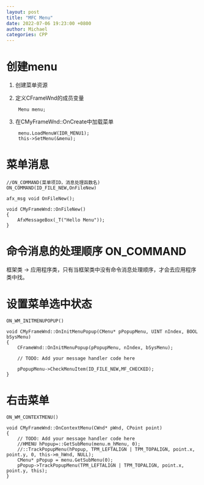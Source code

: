 ```yaml
---
layout: post
title: "MFC Menu"
date: 2022-07-06 19:23:00 +0800
author: Michael
categories: CPP
---
```


# 创建menu
1. 创建菜单资源
2. 定义CFrameWnd的成员变量

		Menu menu;
3. 在CMyFrameWnd::OnCreate中加载菜单

		menu.LoadMenuW(IDR_MENU1);
		this->SetMenu(&menu);

# 菜单消息
	//ON_COMMAND(菜单项ID，消息处理函数名)
	ON_COMMAND(ID_FILE_NEW,OnFileNew)

	afx_msg void OnFileNew();

	void CMyFrameWnd::OnFileNew()
	{
		AfxMessageBox(_T("Hello Menu"));
	}

# 命令消息的处理顺序 ON_COMMAND
框架类 -> 应用程序类，只有当框架类中没有命令消息处理顺序，才会去应用程序类中找。

# 设置菜单选中状态
	ON_WM_INITMENUPOPUP()

	void CMyFrameWnd::OnInitMenuPopup(CMenu* pPopupMenu, UINT nIndex, BOOL bSysMenu)
	{
		CFrameWnd::OnInitMenuPopup(pPopupMenu, nIndex, bSysMenu);
	
		// TODO: Add your message handler code here
	
		pPopupMenu->CheckMenuItem(ID_FILE_NEW,MF_CHECKED);
	}

# 右击菜单

	ON_WM_CONTEXTMENU()

	void CMyFrameWnd::OnContextMenu(CWnd* pWnd, CPoint point)
	{
		// TODO: Add your message handler code here
		//HMENU hPopup=::GetSubMenu(menu.m_hMenu, 0);
		//::TrackPopupMenu(hPopup, TPM_LEFTALIGN | TPM_TOPALIGN, point.x, point.y, 0, this->m_hWnd, NULL);
		CMenu* pPopup = menu.GetSubMenu(0);
		pPopup->TrackPopupMenu(TPM_LEFTALIGN | TPM_TOPALIGN, point.x, point.y, this);
	}